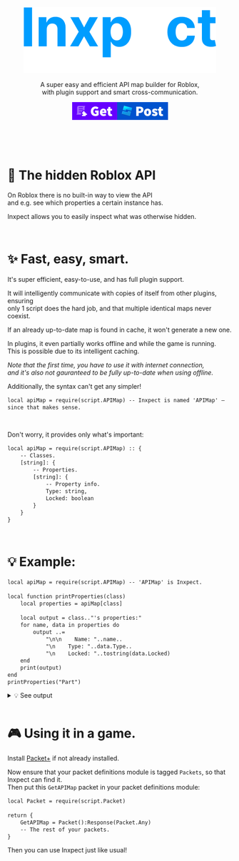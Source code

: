<div align="center">

<img src="./Logo.png"></img>


A super easy and efficient API map builder for Roblox,<br>
with plugin support and smart cross-communication.

[<img src="https://raw.githubusercontent.com/AlexanderLindholt/LinkButtons/refs/heads/main/Static/Module.png"></img>](https://create.roblox.com/store/asset/136538514747004) ​ [<img src="https://raw.githubusercontent.com/AlexanderLindholt/LinkButtons/refs/heads/main/Static/Devforum.png"></img>](https://devforum.roblox.com/t/3799622)
</div>
<br>
​<br>
<br>

#  🥷 The hidden Roblox API
On Roblox there is no built-in way to view the API<br>
and e.g. see which properties a certain instance has.

Inxpect allows you to easily inspect what was otherwise hidden.

<br>

# ✨ Fast, easy, smart.
It's super efficient, easy-to-use, and has full plugin support.

It will intelligently communicate with copies of itself from other plugins, ensuring<br>
only 1 script does the hard job, and that multiple identical maps never coexist.

If an already up-to-date map is found in cache, it won't generate a new one.

In plugins, it even partially works offline and while the game is running.<br>
This is possible due to its intelligent caching.

*Note that the first time, you *have* to use it with internet connection,<br>
and it's also not gauranteed to be fully up-to-date when using offline.*
<br>

Additionally, the syntax can't get any simpler!
```luau
local apiMap = require(script.APIMap) -- Inxpect is named 'APIMap' — since that makes sense.
```
<br>

Don't worry, it provides only what's important:
```luau
local apiMap = require(script.APIMap) :: {
	-- Classes.
	[string]: {
		-- Properties.
		[string]: {
			-- Property info.
			Type: string,
			Locked: boolean
		}
	}
}
```

<br>

# 💡 Example:
```luau
local apiMap = require(script.APIMap) -- 'APIMap' is Inxpect.

local function printProperties(class)
	local properties = apiMap[class]
	
	local output = class.."'s properties:"
	for name, data in properties do
		output ..=
			"\n\n    Name: "..name..
			"\n    Type: "..data.Type..
			"\n    Locked: "..tostring(data.Locked)
	end
	print(output)
end
printProperties("Part")
```
<details>
<summary>💡 See output</summary>

```
Part's properties:

    Name: RightParamB
    Type: number
    Locked: false

    Name: CFrame
    Type: CFrame
    Locked: false

    Name: RightSurface
    Type: Enum.SurfaceType
    Locked: false

    Name: Mass
    Type: number
    Locked: true

    Name: archivable
    Type: boolean
    Locked: false

    Name: Friction
    Type: number
    Locked: false

    Name: FrontParamB
    Type: number
    Locked: false

    Name: BottomSurface
    Type: Enum.SurfaceType
    Locked: false

    Name: ExtentsSize
    Type: Vector3
    Locked: true

    Name: CollisionGroup
    Type: string
    Locked: false

    Name: AssemblyMass
    Type: number
    Locked: true

    Name: AssemblyLinearVelocity
    Type: Vector3
    Locked: false

    Name: Elasticity
    Type: number
    Locked: false

    Name: FrontParamA
    Type: number
    Locked: false

    Name: MaterialVariant
    Type: string
    Locked: false

    Name: RightParamA
    Type: number
    Locked: false

    Name: Parent
    Type: Instance
    Locked: false

    Name: Massless
    Type: boolean
    Locked: false

    Name: CollisionGroupId
    Type: number
    Locked: false

    Name: AssemblyRootPart
    Type: Instance
    Locked: true

    Name: Locked
    Type: boolean
    Locked: false

    Name: Material
    Type: Enum.Material
    Locked: false

    Name: Size
    Type: Vector3
    Locked: false

    Name: BackSurface
    Type: Enum.SurfaceType
    Locked: false

    Name: LocalTransparencyModifier
    Type: number
    Locked: false

    Name: CustomPhysicalProperties
    Type: PhysicalProperties
    Locked: false

    Name: Rotation
    Type: Vector3
    Locked: false

    Name: ReceiveAge
    Type: number
    Locked: true

    Name: Name
    Type: string
    Locked: false

    Name: className
    Type: string
    Locked: true

    Name: RobloxLocked
    Type: boolean
    Locked: true

    Name: LeftParamA
    Type: number
    Locked: false

    Name: CastShadow
    Type: boolean
    Locked: false

    Name: PivotOffset
    Type: CFrame
    Locked: false

    Name: Origin
    Type: CFrame
    Locked: true

    Name: TopSurfaceInput
    Type: Enum.InputType
    Locked: false

    Name: Anchored
    Type: boolean
    Locked: false

    Name: FrontSurfaceInput
    Type: Enum.InputType
    Locked: false

    Name: BottomParamB
    Type: number
    Locked: false

    Name: AssemblyAngularVelocity
    Type: Vector3
    Locked: false

    Name: Capabilities
    Type: SecurityCapabilities
    Locked: false

    Name: BottomSurfaceInput
    Type: Enum.InputType
    Locked: false

    Name: CanCollide
    Type: boolean
    Locked: false

    Name: Sandboxed
    Type: boolean
    Locked: false

    Name: EnableFluidForces
    Type: boolean
    Locked: false

    Name: LeftSurface
    Type: Enum.SurfaceType
    Locked: false

    Name: CurrentPhysicalProperties
    Type: PhysicalProperties
    Locked: true

    Name: Transparency
    Type: number
    Locked: false

    Name: ExtentsCFrame
    Type: CFrame
    Locked: true

    Name: ClassName
    Type: string
    Locked: true

    Name: Orientation
    Type: Vector3
    Locked: false

    Name: Reflectance
    Type: number
    Locked: false

    Name: AssemblyCenterOfMass
    Type: Vector3
    Locked: true

    Name: FormFactor
    Type: Enum.FormFactor
    Locked: false

    Name: Pivot Offset
    Type: CFrame
    Locked: true

    Name: ResizeableFaces
    Type: Faces
    Locked: true

    Name: CanQuery
    Type: boolean
    Locked: false

    Name: brickColor
    Type: BrickColor
    Locked: false

    Name: Velocity
    Type: Vector3
    Locked: false

    Name: SourceAssetId
    Type: number
    Locked: true

    Name: TopSurface
    Type: Enum.SurfaceType
    Locked: false

    Name: TopParamB
    Type: number
    Locked: false

    Name: TopParamA
    Type: number
    Locked: false

    Name: SpecificGravity
    Type: number
    Locked: true

    Name: RotVelocity
    Type: Vector3
    Locked: false

    Name: RootPriority
    Type: number
    Locked: false

    Name: BottomParamA
    Type: number
    Locked: false

    Name: RightSurfaceInput
    Type: Enum.InputType
    Locked: false

    Name: Archivable
    Type: boolean
    Locked: false

    Name: ResizeIncrement
    Type: number
    Locked: true

    Name: formFactor
    Type: Enum.FormFactor
    Locked: false

    Name: BackSurfaceInput
    Type: Enum.InputType
    Locked: false

    Name: Position
    Type: Vector3
    Locked: false

    Name: BackParamA
    Type: number
    Locked: false

    Name: DataCost
    Type: number
    Locked: true

    Name: CenterOfMass
    Type: Vector3
    Locked: true

    Name: CanTouch
    Type: boolean
    Locked: false

    Name: Color
    Type: Color3
    Locked: false

    Name: BackParamB
    Type: number
    Locked: false

    Name: LeftSurfaceInput
    Type: Enum.InputType
    Locked: false

    Name: BrickColor
    Type: BrickColor
    Locked: false

    Name: LeftParamB
    Type: number
    Locked: false

    Name: FrontSurface
    Type: Enum.SurfaceType
    Locked: false

    Name: UniqueId
    Type: UniqueId
    Locked: true

    Name: Shape
    Type: Enum.PartType
    Locked: false

    Name: AudioCanCollide
    Type: boolean
    Locked: false
```
</details>

<br>

# 🎮 Using it in a game.
Install [Packet+](https://github.com/AlexanderLindholt/PacketPlus) if not already installed.

Now ensure that your packet definitions module is tagged `Packets`, so that Inxpect can find it. <br>
Then put this `GetAPIMap` packet in your packet definitions module:
```luau
local Packet = require(script.Packet)

return {
	GetAPIMap = Packet():Response(Packet.Any)
	-- The rest of your packets.
}
```

Then you can use Inxpect just like usual!
